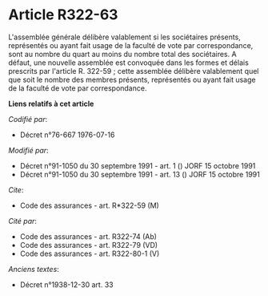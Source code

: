 # Article R322-63

L'assemblée générale délibère valablement si les sociétaires présents, représentés ou ayant fait usage de la faculté de vote
par correspondance, sont au nombre du quart au moins du nombre total des sociétaires. A défaut, une nouvelle assemblée est
convoquée dans les formes et délais prescrits par l'article R. 322-59 ; cette assemblée délibère valablement quel que soit le
nombre des membres présents, représentés ou ayant fait usage de la faculté de vote par correspondance.

**Liens relatifs à cet article**

_Codifié par_:

  - Décret n°76-667 1976-07-16

_Modifié par_:

  - Décret n°91-1050 du 30 septembre 1991 - art. 1 () JORF 15 octobre 1991
  - Décret n°91-1050 du 30 septembre 1991 - art. 13 () JORF 15 octobre 1991

_Cite_:

  - Code des assurances - art. R*322-59 (M)

_Cité par_:

  - Code des assurances - art. R322-74 (Ab)
  - Code des assurances - art. R322-79 (VD)
  - Code des assurances - art. R322-80-1 (V)

_Anciens textes_:

  - Décret n°1938-12-30 art. 33
